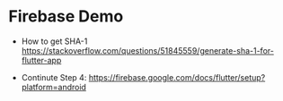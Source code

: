 # Firebase Demo

- How to get SHA-1
https://stackoverflow.com/questions/51845559/generate-sha-1-for-flutter-app

- Continute Step 4:
https://firebase.google.com/docs/flutter/setup?platform=android
